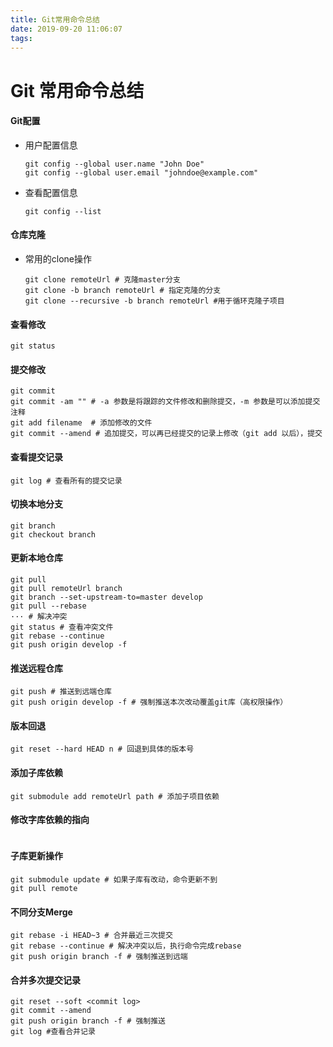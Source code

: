 ```yaml
---
title: Git常用命令总结
date: 2019-09-20 11:06:07
tags:
---
```


# Git 常用命令总结

#### Git配置

- 用户配置信息
  ```shell
  git config --global user.name "John Doe"
  git config --global user.email "johndoe@example.com"
  ```
- 查看配置信息
  ```shell
  git config --list
  ``` 

#### 仓库克隆

- 常用的clone操作
  ```shell
  git clone remoteUrl # 克隆master分支
  git clone -b branch remoteUrl # 指定克隆的分支
  git clone --recursive -b branch remoteUrl #用于循环克隆子项目
  ```

#### 查看修改
```shell
git status
```

#### 提交修改
```shell
git commit
git commit -am "" # -a 参数是将跟踪的文件修改和删除提交，-m 参数是可以添加提交注释
git add filename  # 添加修改的文件
git commit --amend # 追加提交，可以再已经提交的记录上修改（git add 以后），提交
```

#### 查看提交记录
```shell
git log # 查看所有的提交记录
```

#### 切换本地分支
```shell
git branch
git checkout branch
```

#### 更新本地仓库
```shell
git pull
git pull remoteUrl branch
git branch --set-upstream-to=master develop
git pull --rebase
··· # 解决冲突
git status # 查看冲突文件
git rebase --continue
git push origin develop -f
```

#### 推送远程仓库
```shell
git push # 推送到远端仓库
git push origin develop -f # 强制推送本次改动覆盖git库（高权限操作）
```

#### 版本回退
```shell
git reset --hard HEAD n # 回退到具体的版本号
```

#### 添加子库依赖
```shell
git submodule add remoteUrl path # 添加子项目依赖
```

#### 修改字库依赖的指向
```shell

```

#### 子库更新操作
```shell
git submodule update # 如果子库有改动，命令更新不到
git pull remote 
```

#### 不同分支Merge
```shell
git rebase -i HEAD~3 # 合并最近三次提交
git rebase --continue # 解决冲突以后，执行命令完成rebase
git push origin branch -f # 强制推送到远端
```


#### 合并多次提交记录
```shell
git reset --soft <commit log>
git commit --amend
git push origin branch -f # 强制推送
git log #查看合并记录
```